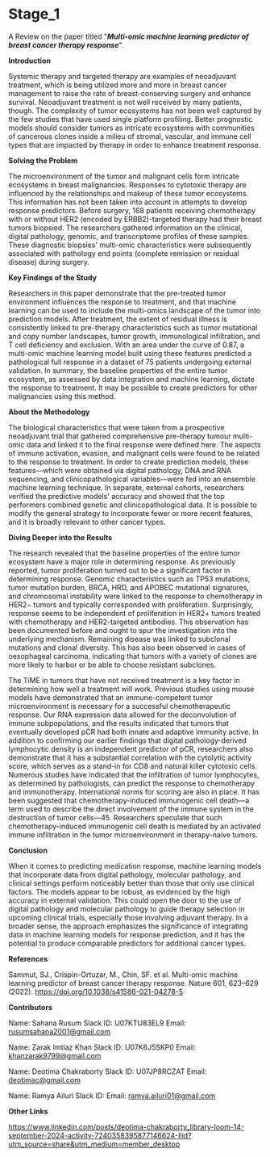 
# Stage_1

A Review on the paper titled "***Multi-omic machine learning predictor of breast cancer therapy response***".

**Introduction**

Systemic therapy and targeted therapy are examples of neoadjuvant treatment, which is being utilized more and more in breast cancer management to raise the rate of breast-conserving surgery and enhance survival. Neoadjuvant treatment is not well received by many patients, though. The complexity of tumor ecosystems has not been well captured by the few studies that have used single platform profiling. Better prognostic models should consider tumors as intricate ecosystems with communities of cancerous clones inside a milieu of stromal, vascular, and immune cell types that are impacted by therapy in order to enhance treatment response.

**Solving the Problem**

The microenvironment of the tumor and malignant cells form intricate ecosystems in breast malignancies. Responses to cytotoxic therapy are influenced by the relationships and makeup of these tumor ecosystems. This information has not been taken into account in attempts to develop response predictors. Before surgery, 168 patients receiving chemotherapy with or without HER2 (encoded by ERBB2)-targeted therapy had their breast tumors biopsied. The researchers gathered information on the clinical, digital pathology, genomic, and transcriptome profiles of these samples. These diagnostic biopsies' multi-omic characteristics were subsequently associated with pathology end points (complete remission or residual disease) during surgery. 

**Key Findings of the Study**

Researchers in this paper demonstrate that the pre-treated tumor environment influences the response to treatment, and that machine learning can be used to include the multi-omics landscape of the tumor into prediction models. After treatment, the extent of residual illness is consistently linked to pre-therapy characteristics such as tumor mutational and copy number landscapes, tumor growth, immunological infiltration, and T cell deficiency and exclusion. With an area under the curve of 0.87, a multi-omic machine learning model built using these features predicted a pathological full response in a dataset of 75 patients undergoing external validation. In summary, the baseline properties of the entire tumor ecosystem, as assessed by data integration and machine learning, dictate the response to treatment. It may be possible to create predictors for other malignancies using this method.

**About the Methodology**

The biological characteristics that were taken from a prospective neoadjuvant trial that gathered comprehensive pre-therapy tumour multi-omic data and linked it to the final response were defined here. The aspects of immune activation, evasion, and malignant cells were found to be related to the response to treatment. In order to create prediction models, these features—which were obtained via digital pathology, DNA and RNA sequencing, and clinicopathological variables—were fed into an ensemble machine learning technique. In separate, external cohorts, researchers verified the predictive models' accuracy and showed that the top performers combined genetic and clinicopathological data. It is possible to modify the general strategy to incorporate fewer or more recent features, and it is broadly relevant to other cancer types.

**Diving Deeper into the Results**

The research revealed that the baseline properties of the entire tumor ecosystem have a major role in determining response. As previously reported, tumor proliferation turned out to be a significant factor in determining response. Genomic characteristics such as TP53 mutations, tumor mutation burden, BRCA, HRD, and APOBEC mutational signatures, and chromosomal instability were linked to the response to chemotherapy in HER2− tumors and typically corresponded with proliferation. Surprisingly, response seems to be independent of proliferation in HER2+ tumors treated with chemotherapy and HER2-targeted antibodies. This observation has been documented before and ought to spur the investigation into the underlying mechanism. Remaining disease was linked to subclonal mutations and clonal diversity. This has also been observed in cases of oesophageal carcinoma, indicating that tumors with a variety of clones are more likely to harbor or be able to choose resistant subclones.

The TiME in tumors that have not received treatment is a key factor in determining how well a treatment will work. Previous studies using mouse models have demonstrated that an immune-competent tumor microenvironment is necessary for a successful chemotherapeutic response. Our RNA expression data allowed for the deconvolution of immune subpopulations, and the results indicated that tumors that eventually developed pCR had both innate and adaptive immunity active. In addition to confirming our earlier findings that digital pathology-derived lymphocytic density is an independent predictor of pCR, researchers also demonstrate that it has a substantial correlation with the cytolytic activity score, which serves as a stand-in for CD8 and natural killer cytotoxic cells. Numerous studies have indicated that the infiltration of tumor lymphocytes, as determined by pathologists, can predict the response to chemotherapy and immunotherapy. International norms for scoring are also in place. It has been suggested that chemotherapy-induced immunogenic cell death—a term used to describe the direct involvement of the immune system in the destruction of tumor cells—45. Researchers speculate that such chemotherapy-induced immunogenic cell death is mediated by an activated immune infiltration in the tumor microenvironment in therapy-naive tumors.

**Conclusion**

When it comes to predicting medication response, machine learning models that incorporate data from digital pathology, molecular pathology, and clinical settings perform noticeably better than those that only use clinical factors. The models appear to be robust, as evidenced by the high accuracy in external validation. This could open the door to the use of digital pathology and molecular pathology to guide therapy selection in upcoming clinical trials, especially those involving adjuvant therapy. In a broader sense, the approach emphasizes the significance of integrating data in machine learning models for response prediction, and it has the potential to produce comparable predictors for additional cancer types.

**References**

Sammut, SJ., Crispin-Ortuzar, M., Chin, SF. et al. Multi-omic machine learning predictor of breast cancer therapy response. Nature 601, 623–629 (2022). https://doi.org/10.1038/s41586-021-04278-5

**Contributors**

Name: Sahana Rusum Slack ID: U07KTU83EL9  Email: rusumsahana2001@gmail.com

Name: Zarak Imtiaz Khan Slack ID: U07K6J5SKP0 Email: khanzarak9799@gmail.com 

Name: Deotima Chakraborty Slack ID: U07JP8RCZAT  Email: deotimac@gmail.com

Name: Ramya Ailuri Slack ID:   Email: ramya.ailuri01@gmail.com 

**Other Links**

https://www.linkedin.com/posts/deotima-chakraborty_library-loom-14-september-2024-activity-7240358395877146624-Ilid?utm_source=share&utm_medium=member_desktop

